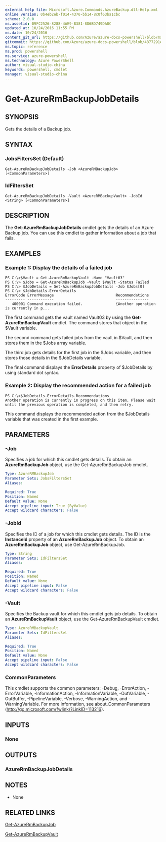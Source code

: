 ```yaml
---
external help file: Microsoft.Azure.Commands.AzureBackup.dll-Help.xml
online version: 0b4eb2eb-f014-4370-bb14-8c0f63ba1cbc
schema: 2.0.0
ms.assetid: 09FC2526-8288-4AE9-8381-8D6BD749DA8C
updated_at: 10/24/2016 11:55 PM
ms.date: 10/24/2016
content_git_url: https://github.com/Azure/azure-docs-powershell/blob/master/azureps-cmdlets-docs/ResourceManager/AzureRM.Backup/v2.2.0/Get-AzureRmBackupJobDetails.md
gitcommit: https://github.com/Azure/azure-docs-powershell/blob/4377291ee360e58e2c1c5d644155daf6a0279055/azureps-cmdlets-docs/ResourceManager/AzureRM.Backup/v2.2.0/Get-AzureRmBackupJobDetails.md
ms.topic: reference
ms.prod: powershell
ms.service: azure-powershell
ms.technology: Azure PowerShell
author: visual-studio-china
keywords: powershell, cmdlet
manager: visual-studio-china
---
```


# Get-AzureRmBackupJobDetails

## SYNOPSIS
Gets the details of a Backup job.

## SYNTAX

### JobsFiltersSet (Default)
```
Get-AzureRmBackupJobDetails -Job <AzureRMBackupJob> [<CommonParameters>]
```

### IdFiltersSet
```
Get-AzureRmBackupJobDetails -Vault <AzureRMBackupVault> -JobId <String> [<CommonParameters>]
```

## DESCRIPTION
The **Get-AzureRmBackupJobDetails** cmdlet gets the details of an Azure Backup job.
You can use this cmdlet to gather information about a job that fails.

## EXAMPLES

### Example 1: Display the details of a failed job
```
PS C:\>$Vault = Get-AzureRmBackupVault -Name "Vault03" 
PS C:\> $Jobs = Get-AzureRmBackupJob -Vault $Vault -Status Failed
PS C:\> $JobDetails = Get-AzureRmBackupJobDetails -Job $Jobs[0]
PS C:\> $JobDetails.ErrorDetails
ErrorCode ErrorMessage                            Recommendations
--------- ------------                            ---------------
   400001 Command execution failed.               {Another operation is currently in p...
```

The first command gets the vault named Vault03 by using the **Get-AzureRmBackupVault** cmdlet.
The command stores that object in the $Vault variable.

The second command gets failed jobs from the vault in $Vault, and then stores them in the $Jobs array variable.

The third job gets details for the first job in the $Jobs variable, and then stores those details in the $JobDetails variable.

The final command displays the **ErrorDetails** property of $JobDetails by using standard dot syntax.

### Example 2: Display the recommended action for a failed job
```
PS C:\>$JobDetails.ErrorDetails.Recommendations
Another operation is currently in progress on this item. Please wait until the previous operation is completed, and then retry.
```

This command displays the recommended action from the $JobDetails variable that was created in the first example.

## PARAMETERS

### -Job
Specifies a job for which this cmdlet gets details.
To obtain an **AzureRmBackupJob** object, use the Get-AzureRmBackupJob cmdlet.

```yaml
Type: AzureRMBackupJob
Parameter Sets: JobsFiltersSet
Aliases: 

Required: True
Position: Named
Default value: None
Accept pipeline input: True (ByValue)
Accept wildcard characters: False
```

### -JobId
Specifies the ID of a job for which this cmdlet gets details.
The ID is the **InstanceId** property of an **AzureRmBackupJob** object.
To obtain an **AzureRmBackupJob** object, use Get-AzureRmBackupJob.

```yaml
Type: String
Parameter Sets: IdFiltersSet
Aliases: 

Required: True
Position: Named
Default value: None
Accept pipeline input: False
Accept wildcard characters: False
```

### -Vault
Specifies the Backup vault for which this cmdlet gets job details.
To obtain an **AzureRmBackupVault** object, use the Get-AzureRmBackupVault cmdlet.

```yaml
Type: AzureRMBackupVault
Parameter Sets: IdFiltersSet
Aliases: 

Required: True
Position: Named
Default value: None
Accept pipeline input: False
Accept wildcard characters: False
```

### CommonParameters
This cmdlet supports the common parameters: -Debug, -ErrorAction, -ErrorVariable, -InformationAction, -InformationVariable, -OutVariable, -OutBuffer, -PipelineVariable, -Verbose, -WarningAction, and -WarningVariable. For more information, see about_CommonParameters (http://go.microsoft.com/fwlink/?LinkID=113216).

## INPUTS

### None

## OUTPUTS

### AzureRmBackupJobDetails

## NOTES
* None

## RELATED LINKS

[Get-AzureRmBackupJob](./Get-AzureRmBackupJob.md)

[Get-AzureRmBackupVault](./Get-AzureRmBackupVault.md)


